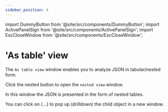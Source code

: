 ```yaml
---
sidebar_position: 4
---
```


import DummyButton from '@site/src/components/DummyButton';
import ActivePanelSign from '@site/src/components/ActivePanelSign';
import EscCloseWindow from '@site/src/components/EscCloseWindow';

# 'As table' view

The `As table view` window enables you to analyze JSON in tabular/nested form.

Click the <DummyButton>nested</DummyButton> button to open the `nested view` window.

In this window the JSON is presented in the form of nested tables.

<ActivePanelSign/>

You can click on {...} to pop up (drilldown) the child object in a new window.

<EscCloseWindow/>
